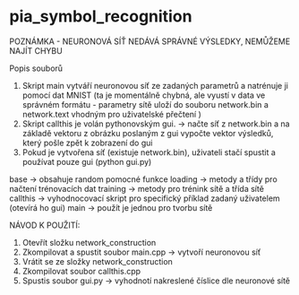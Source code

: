 # pia_symbol_recognition

POZNÁMKA - NEURONOVÁ SÍŤ NEDÁVÁ SPRÁVNÉ VÝSLEDKY, NEMŮŽEME NAJÍT CHYBU

Popis souborů
1) Skript main vytváří neuronovou síť ze zadaných parametrů a natrénuje ji pomocí dat MNIST (ta je momentálně chybná, ale vyustí v data ve správném formátu - parametry sítě uloží do souboru network.bin a network.text vhodným pro uživatelské přečtení ) 
2) Skript callthis je volán pythonovským gui. -> načte síť z network.bin a na základě vektoru z obrázku poslaným z gui vypočte vektor výsledků, který pošle zpět k zobrazení do gui
3) Pokud je vytvořena síť (existuje network.bin), uživateli stačí spustit a používat pouze gui (python gui.py)

base -> obsahuje random pomocné funkce
loading -> metody a třídy pro načtení trénovacích dat
training -> metody pro trénink sítě a třída sítě
callthis -> vyhodnocovací skript pro specifický příklad zadaný uživatelem (otevírá ho gui)
main -> použít je jednou pro tvorbu sítě

NÁVOD K POUŽITÍ:
1) Otevřít složku network_construction
2) Zkompilovat a spustit soubor main.cpp -> vytvoří neuronovou síť 
3) Vrátit se ze složky network_construction
4) Zkompilovat soubor callthis.cpp
2) Spustis soubor gui.py -> vyhodnotí nakreslené číslice dle neuronové sítě
